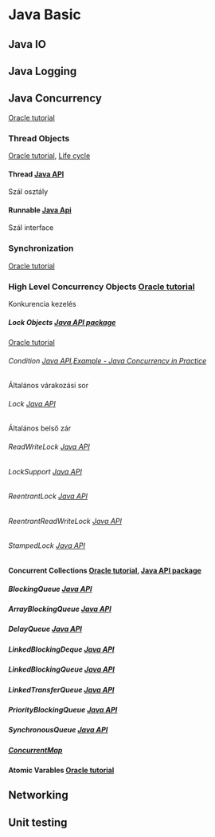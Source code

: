 # Java Basic

## Java IO

## Java Logging


## Java Concurrency
[Oracle tutorial](https://docs.oracle.com/javase/tutorial/essential/concurrency/index.html)

### Thread Objects
[Oracle tutorial](https://docs.oracle.com/javase/tutorial/essential/concurrency/threads.html),
[Life cycle](http://www.javatpoint.com/life-cycle-of-a-thread)

#### Thread [Java API](https://docs.oracle.com/javase/8/docs/api/java/lang/Thread.html)
Szál osztály
#### Runnable [Java Api](https://docs.oracle.com/javase/8/docs/api/java/lang/Runnable.html)
Szál interface

### Synchronization
[Oracle tutorial](https://docs.oracle.com/javase/tutorial/essential/concurrency/sync.html)

### High Level Concurrency Objects [Oracle tutorial](https://docs.oracle.com/javase/tutorial/essential/concurrency/highlevel.html)
Konkurencia kezelés

##### Lock Objects [Java API package](https://docs.oracle.com/javase/8/docs/api/java/util/concurrent/locks/package-summary.html)
[Oracle tutorial](https://docs.oracle.com/javase/tutorial/essential/concurrency/newlocks.html)

###### Condition [Java API](https://docs.oracle.com/javase/8/docs/api/java/util/concurrent/locks/Condition.html),[Example - Java Concurrency in Practice](http://jcip.net/listings/ConditionBoundedBuffer.java)
Általános várakozási sor
###### Lock [Java API](https://docs.oracle.com/javase/8/docs/api/java/util/concurrent/locks/Lock.html)
Általános belső zár
###### ReadWriteLock [Java API](https://docs.oracle.com/javase/8/docs/api/java/util/concurrent/locks/ReadWriteLock.html)
###### LockSupport [Java API](https://docs.oracle.com/javase/8/docs/api/java/util/concurrent/locks/LockSupport.html)
###### ReentrantLock [Java API](https://docs.oracle.com/javase/8/docs/api/java/util/concurrent/locks/ReentrantLock.html)
###### ReentrantReadWriteLock [Java API](https://docs.oracle.com/javase/8/docs/api/java/util/concurrent/locks/ReentrantReadWriteLock.html)
###### StampedLock [Java API](https://docs.oracle.com/javase/8/docs/api/java/util/concurrent/locks/StampedLock.html)

#### Concurrent Collections [Oracle tutorial](https://docs.oracle.com/javase/tutorial/essential/concurrency/collections.html), [Java API package](https://docs.oracle.com/javase/8/docs/api/java/util/concurrent/package-summary.html)
##### BlockingQueue [Java API](https://docs.oracle.com/javase/8/docs/api/java/util/concurrent/BlockingQueue.html)
##### ArrayBlockingQueue [Java API](https://docs.oracle.com/javase/8/docs/api/java/util/concurrent/ArrayBlockingQueue.html)
##### DelayQueue [Java API](https://docs.oracle.com/javase/8/docs/api/java/util/concurrent/DelayQueue.html)
##### LinkedBlockingDeque [Java API](https://docs.oracle.com/javase/8/docs/api/java/util/concurrent/LinkedBlockingDeque.html)
##### LinkedBlockingQueue [Java API](https://docs.oracle.com/javase/8/docs/api/java/util/concurrent/LinkedBlockingQueue.html)
##### LinkedTransferQueue [Java API](https://docs.oracle.com/javase/8/docs/api/java/util/concurrent/LinkedTransferQueue.html)
##### PriorityBlockingQueue [Java API](https://docs.oracle.com/javase/8/docs/api/java/util/concurrent/PriorityBlockingQueue.html)
##### SynchronousQueue [Java API](https://docs.oracle.com/javase/8/docs/api/java/util/concurrent/SynchronousQueue.html)

##### [ConcurrentMap](https://docs.oracle.com/javase/8/docs/api/java/util/concurrent/ConcurrentMap.html)

#### Atomic Varables [Oracle tutorial](https://docs.oracle.com/javase/tutorial/essential/concurrency/atomicvars.html)

## Networking

## Unit testing
